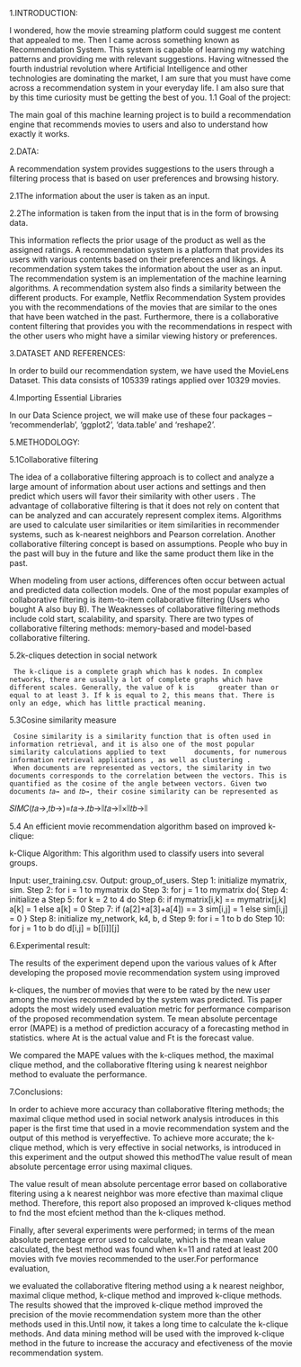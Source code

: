 1.INTRODUCTION:

I wondered, how the movie streaming platform could suggest me content that appealed to me. Then I came across something known as Recommendation System. 
This system is capable of learning my watching patterns and providing me with relevant suggestions.
 Having witnessed the fourth industrial revolution where Artificial Intelligence and other technologies are dominating the market, I am sure that you must have come across a recommendation system in your everyday life. I am also sure that by this time curiosity must be getting the best of you.
  1.1  Goal of the project:
 
 The main goal of this machine learning project is to build a recommendation engine that recommends movies to users and also to understand how exactly it works.

2.DATA:

A recommendation system provides suggestions to the users through a filtering process that is based on user preferences and browsing history.

  2.1The information about the user is taken as an input. 
  
  2.2The information is taken from the input that is in the form of browsing data. 

This information reflects the prior usage of the product as well as the assigned ratings.
A recommendation system is a platform that provides its users with various contents based on their preferences and likings. A recommendation system takes the information about the user as an input. The recommendation system is an implementation of the machine learning algorithms.
A recommendation system also finds a similarity between the different products.
 For example, Netflix Recommendation System provides you with the recommendations of the movies that are similar to the ones that have been watched in the past. 
Furthermore, there is a collaborative content filtering that provides you with the recommendations in respect with the other users who might have a similar viewing history or preferences. 

3.DATASET AND REFERENCES:

In order to build our recommendation system, we have used the MovieLens Dataset.  This data consists of 105339 ratings applied over 10329 movies.


4.Importing Essential Libraries

In our Data Science project, we will make use of these four packages – ‘recommenderlab’, ‘ggplot2’, ‘data.table’ and ‘reshape2’.

5.METHODOLOGY:

  5.1Collaborative filtering
  
The idea of a collaborative filtering approach is to collect and analyze a large amount of information about user actions and settings and then predict which users will favor their similarity with other users .
The advantage of collaborative filtering is that it does not rely on content that can be analyzed and can accurately represent complex items. 
Algorithms are used to calculate user similarities or item similarities in recommender systems, such as k-nearest neighbors and Pearson correlation. 
Another collaborative filtering concept is based on assumptions. People who buy in the past will buy in the future and like the same product them like in the past.

When modeling from user actions, differences often occur between actual and predicted data collection models. One of the most popular examples of collaborative filtering is item-to-item collaborative filtering (Users who bought A also buy B). The Weaknesses of collaborative filtering methods include cold start, scalability, and sparsity. There are two types of collaborative filtering methods: memory-based and model-based collaborative filtering.

  5.2k-cliques detection in social network
  
     The k-clique is a complete graph which has k nodes. In complex networks, there are usually a lot of complete graphs which have different scales. Generally, the value of k is      greater than or equal to at least 3. If k is equal to 2, this means that. There is only an edge, which has little practical meaning.

  5.3Cosine similarity measure
  
     Cosine similarity is a similarity function that is often used in information retrieval, and it is also one of the most popular similarity calculations applied to text       documents, for numerous information retrieval applications , as well as clustering .
     When documents are represented as vectors, the similarity in two documents corresponds to the correlation between the vectors. This is quantified as the cosine of the angle between vectors. Given two documents 𝑡𝑎→ and 𝑡𝑏→, their cosine similarity can be represented as

𝑆𝐼𝑀𝐶(𝑡𝑎→,𝑡𝑏→)=𝑡𝑎→.𝑡𝑏→∣∣𝑡𝑎→∣∣×∣∣𝑡𝑏→∣∣

  5.4 An efficient movie recommendation algorithm based on improved k-clique:
  
   k-Clique Algorithm: This algorithm used to classify users into several groups.
   
Input: user_training.csv.
Output: group_of_users.
Step 1: initialize mymatrix, sim.
Step 2: for i = 1 to mymatrix do
Step 3: for j = 1 to mymatrix do{
Step 4: initialize a
Step 5: for k = 2 to 4 do
Step 6: if mymatrix[i,k] == mymatrix[j,k]
a[k] = 1
else
a[k] = 0
Step 7: if (a[2]+a[3]+a[4]) == 3
sim[i,j] = 1
else
sim[i,j] = 0 }
Step 8: initialize my_network, k4, b, d
Step 9: for i = 1 to b do
Step 10: for j = 1 to b do d[i,j] = b[[i]][j]



6.Experimental result:

The  results of the experiment depend upon the various values of k After developing the proposed movie recommendation system using improved

k-cliques, the number of movies that were to be rated by the new user among the movies recommended by the system was predicted. Tis paper adopts the most widely used
evaluation metric for performance comparison of the proposed recommendation system. Te mean absolute percentage error (MAPE) is a method of prediction accuracy of
a forecasting method in statistics.
where At
 is the actual value and Ft
 is the forecast value.
 
We compared the MAPE values with the k-cliques method, the maximal clique
method, and the collaborative fltering using k nearest neighbor method to evaluate the
performance.



7.Conclusions:


In order to achieve more accuracy than collaborative fltering methods; the maximal clique method used in social network analysis introduces in this paper is the first time
that used in a movie recommendation system and the output of this method is veryeffective. To achieve more accurate; the k-clique method, which is very effective in
social networks, is introduced in this experiment and the output showed this methodThe value result of mean absolute percentage error using maximal cliques.

The value result of mean absolute percentage error based on collaborative fltering using a k nearest neighbor was more efective than maximal clique method. Therefore, this report also proposed an
improved k-cliques method to fnd the most efcient method than the k-cliques method.

Finally, after several experiments were performed; in terms of the mean absolute percentage error used to calculate, which is the mean value calculated, the
best method was found when k=11 and rated at least 200 movies with fve movies recommended to the user.For performance evaluation,

we evaluated the collaborative fltering method using a k nearest neighbor, maximal clique method, k-clique method and improved k-clique
methods. The results showed that the improved k-clique method improved the precision of the movie recommendation system more than the other methods used in this.Until now, it takes a long time to calculate the k-clique methods. And data mining method will be used with the improved k-clique method in the future to increase the accuracy and efectiveness of the movie recommendation system.
